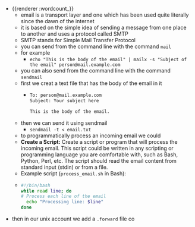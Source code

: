 - {{renderer :wordcount_}}
	- email is a transport layer and one which has been used quite literally since the dawn of the internet
	- it is based on the simple idea of sending a message from one place to another and uses a protocol called SMTP
	- SMTP stands for Simple Mail Transfer Protocol
	- you can send from the command line with the command `mail`
	- for example
		- `echo "This is the body of the email" | mailx -s "Subject of the email" person@mail.example.com`
	- you can also send from the command line with the command `sendmail`
	- first we creat a text file that has the body of the email in it
		- ```bash
		  To: person@mail.example.com
		  Subject: Your subject here
		  
		  This is the body of the email.
		  
		  ```
	- then we can send it using sendmail
		- `sendmail -t < email.txt`
	- to programmatically process an incoming email we could
	- **Create a Script:**
	  Create a script or program that will process the incoming email. This script could be written in any scripting or programming language you are comfortable with, such as Bash, Python, Perl, etc. The script should read the email content from standard input (stdin) or from a file.
	- Example script (`process_email.sh` in Bash):
	- ```bash
	  #!/bin/bash
	  while read line; do
	  # Process each line of the email
	    echo "Processing line: $line"
	  done
	  ```
- then in our unix account we add a `.forward` file co